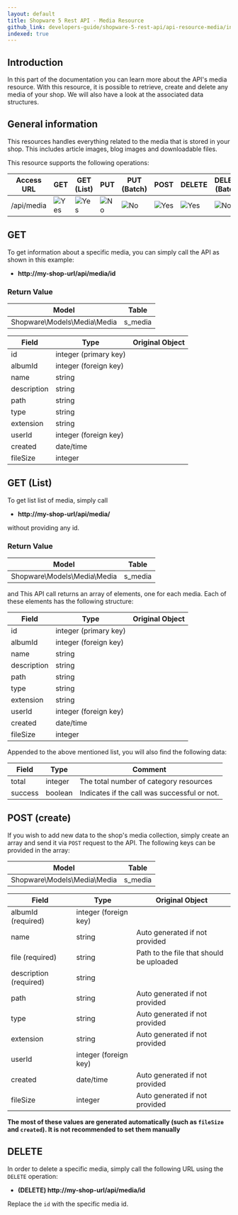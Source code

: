 ```yaml
---
layout: default
title: Shopware 5 Rest API - Media Resource
github_link: developers-guide/shopware-5-rest-api/api-resource-media/index.md
indexed: true
---
```


## Introduction

In this part of the documentation you can learn more about the API's media resource. With this resource, it is possible to retrieve, create and delete any media of your shop. We will also have a look at the associated data structures.

## General information

This resources handles everything related to the media that is stored in your shop. This includes article images, blog images and downloadable files.

This resource supports the following operations:

|  Access URL                 | GET                   | GET (List)            | PUT                  | PUT (Batch)         | POST                 | DELETE                | DELETE (Batch)      |
|-----------------------------|-----------------------|-----------------------|----------------------|---------------------|----------------------|-----------------------|---------------------|
| /api/media                  | ![Yes](./img/yes.png) | ![Yes](./img/yes.png) | ![No](./img/yes.png) | ![No](./img/no.png) | ![Yes](./img/no.png) | ![Yes](./img/yes.png) | ![No](./img/no.png) |

## GET

To get information about a specific media, you can simply call the API as shown in this example:

* **http://my-shop-url/api/media/id**

### Return Value

| Model					             | Table			     |
|------------------------------------|-----------------------|
| Shopware\Models\Media\Media        | s_media               |

| Field                 | Type                  | Original Object                                                               |
|-----------------------|-----------------------|-------------------------------------------------------------------------------|
| id				    | integer (primary key) | 							                                                    |
| albumId			    | integer (foreign key) | 									                                            |
| name   			    | string                |                         														|
| description			| string                |  										   										|
| path					| string				| 										      								    |
| type					| string				| 																		        |
| extension 			| string				| 																				|
| userId				| integer (foreign key) |																				|
| created				| date/time				|																			    |
| fileSize  			| integer				|																				|

## GET (List)

To get list list of media, simply call

* **http://my-shop-url/api/media/**

without providing any id.

### Return Value

| Model					             | Table			     |
|------------------------------------|-----------------------|
| Shopware\Models\Media\Media        | s_media               |
and
This API call returns an array of elements, one for each media. Each of these elements has the following structure:


| Field                 | Type                  | Original Object                                                               |
|-----------------------|-----------------------|-------------------------------------------------------------------------------|
| id				    | integer (primary key) | 							                                                    |
| albumId			    | integer (foreign key) | 									                                            |
| name   			    | string                |                         														|
| description			| string                |  										   										|
| path					| string				| 										      								    |
| type					| string				| 																		        |
| extension 			| string				| 																				|
| userId				| integer (foreign key) |																				|
| created				| date/time				|																			    |
| fileSize  			| integer				|																				|

Appended to the above mentioned list, you will also find the following data:

| Field               | Type                  | Comment			                                |
|---------------------|-----------------------|-------------------------------------------------|
| total				  | integer				  | The total number of category resources          |
| success		      | boolean				  | Indicates if the call was successful or not.	|

## POST (create)
If you wish to add new data to the shop's media collection, simply create an array and send it via `POST` request to the API.
The following keys can be provided in the array:

| Model					             | Table			     |
|------------------------------------|-----------------------|
| Shopware\Models\Media\Media        | s_media               |

| Field                 | Type                  | Original Object                                                               |
|-----------------------|-----------------------|-------------------------------------------------------------------------------|
| albumId (required)    | integer (foreign key) | 	                                								            |
| name   			    | string                | Auto generated if not provided    											|
| file (required)		| string				| Path to the file that should be uploaded										|
| description (required)| string                |  										   										|
| path					| string				| Auto generated if not provided		      								    |
| type					| string				| Auto generated if not provided										        |
| extension 			| string				| Auto generated if not provided												|
| userId				| integer (foreign key) |																				|
| created				| date/time				| Auto generated if not provided											    |
| fileSize  			| integer				| Auto generated if not provided												|

**The most of these values are generated automatically (such as `fileSize` and `created`). It is not recommended to set them manually**

## DELETE

In order to delete a specific media, simply call the following URL using the `DELETE` operation:

* **(DELETE) http://my-shop-url/api/media/id**

Replace the `id` with the specific media id.